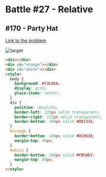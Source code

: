 # Battle #27 - Relative

## #170 - Party Hat

[Link to the problem](https://cssbattle.dev/play/170)

![target](https://cssbattle.dev/targets/170.png)


```html
<div></div>
<div id="orange"></div>
<div id="white"></div>
<style>
  body {
    background: #73C6EA;
    display: grid;
    place-items: center;
  }
  div {
    position: absolute;
    border-left: 125px solid transparent;
    border-right: 125px solid transparent;
    border-bottom: 180px solid #0D1335;
  }
  #orange {
    border-bottom: 140px solid #DC6638;
    margin-top: 40px;
  }
  #white {
    border-bottom: 100px solid #FBFAE2;
    margin-top: 80px;
  }
</style>
```
